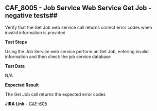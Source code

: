 ## CAF_8005 - Job Service Web Service Get Job - negative tests##

Verify that the Get Job web service call returns correct error codes when invalid information is provided

**Test Steps**

Using the Job Service web service perform an Get Job, entering invalid information and then check the job service database

**Test Data**

N/A

**Expected Result**

The Get Job call returns the expected error codes

**JIRA Link** - [CAF-605](https://jira.autonomy.com/browse/CAF-605)

